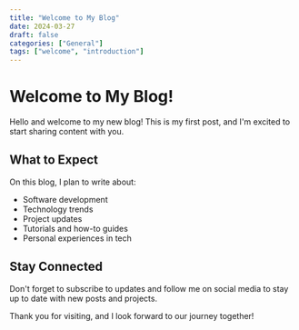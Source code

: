 ```yaml
---
title: "Welcome to My Blog"
date: 2024-03-27
draft: false
categories: ["General"]
tags: ["welcome", "introduction"]
---
```


# Welcome to My Blog!

Hello and welcome to my new blog! This is my first post, and I'm excited to start sharing content with you.

## What to Expect

On this blog, I plan to write about:

- Software development
- Technology trends
- Project updates
- Tutorials and how-to guides
- Personal experiences in tech

## Stay Connected

Don't forget to subscribe to updates and follow me on social media to stay up to date with new posts and projects.

Thank you for visiting, and I look forward to our journey together! 
